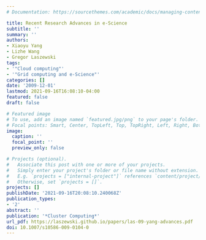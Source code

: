 ```yaml
---
# Documentation: https://sourcethemes.com/academic/docs/managing-content/

title: Recent Research Advances in e-Science
subtitle: ''
summary: ''
authors:
- Xiaoyu Yang
- Lizhe Wang
- Gregor Laszewski
tags:
- '"Cloud computing"'
- '"Grid computing and e-Science"'
categories: []
date: '2009-12-01'
lastmod: 2021-09-16T16:08:10-04:00
featured: false
draft: false

# Featured image
# To use, add an image named `featured.jpg/png` to your page's folder.
# Focal points: Smart, Center, TopLeft, Top, TopRight, Left, Right, BottomLeft, Bottom, BottomRight.
image:
  caption: ''
  focal_point: ''
  preview_only: false

# Projects (optional).
#   Associate this post with one or more of your projects.
#   Simply enter your project's folder or file name without extension.
#   E.g. `projects = ["internal-project"]` references `content/project/deep-learning/index.md`.
#   Otherwise, set `projects = []`.
projects: []
publishDate: '2021-09-16T20:08:10.240068Z'
publication_types:
- '2'
abstract: ''
publication: '*Cluster Computing*'
url_pdf: https://laszewski.github.io/papers/las-09-yang-advances.pdf
doi: 10.1007/s10586-009-0104-0
---
```

